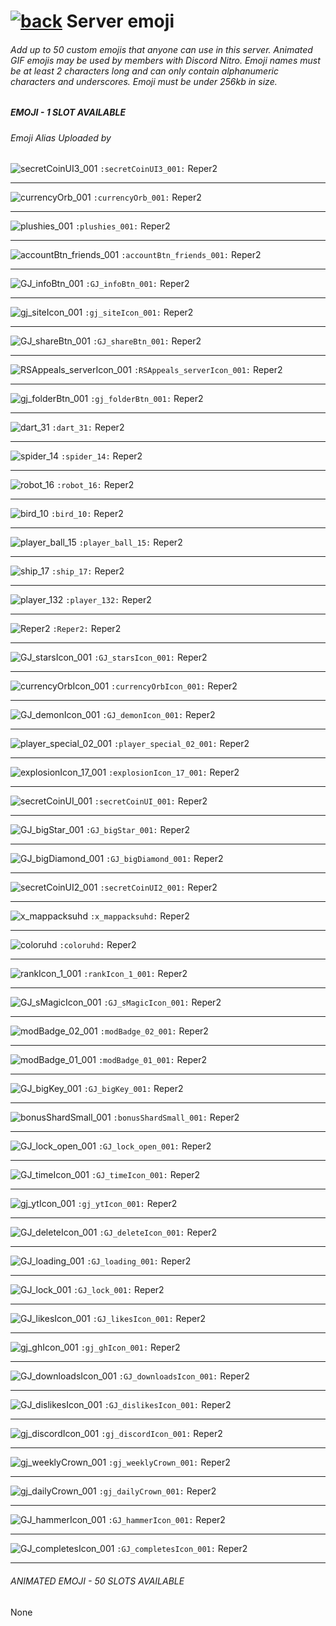 # [![back](https://cdn.discordapp.com/emojis/887168885747511396?size=32)](https://reper2.github.io/Downloadable-Files/discord/guilds/771861170256085023) Server emoji

###### Add up to 50 custom emojis that anyone can use in this server. Animated GIF emojis may be used by members with Discord Nitro. Emoji names must be at least 2 characters long and can only contain alphanumeric characters and underscores. Emoji must be under 256kb in size.

##### EMOJI - 1 SLOT AVAILABLE
###### Emoji                                                                                  Alias                        Uploaded by

![secretCoinUI3_001](https://cdn.discordapp.com/emojis/885698004940648509.png?size=32)        `:secretCoinUI3_001:`        Reper2

---

![currencyOrb_001](https://cdn.discordapp.com/emojis/885366433540874272.png?size=32)          `:currencyOrb_001:`          Reper2

---

![plushies_001](https://cdn.discordapp.com/emojis/885357890649612299.png?size=32)             `:plushies_001:`             Reper2

---

![accountBtn_friends_001](https://cdn.discordapp.com/emojis/885356969857265684.png?size=32)   `:accountBtn_friends_001:`   Reper2

---

![GJ_infoBtn_001](https://cdn.discordapp.com/emojis/885356790513008650.png?size=32)           `:GJ_infoBtn_001:`           Reper2

---

![gj_siteIcon_001](https://cdn.discordapp.com/emojis/885355104927121469.png?size=32)          `:gj_siteIcon_001:`          Reper2

---

![GJ_shareBtn_001](https://cdn.discordapp.com/emojis/885355008399405189.png?size=32)          `:GJ_shareBtn_001:`          Reper2

---

![RSAppeals_serverIcon_001](https://cdn.discordapp.com/emojis/885338094457470996.png?size=32) `:RSAppeals_serverIcon_001:` Reper2

---

![gj_folderBtn_001](https://cdn.discordapp.com/emojis/885004136230309929.png?size=32)         `:gj_folderBtn_001:`         Reper2

---

![dart_31](https://cdn.discordapp.com/emojis/884575101352308787.png?size=32)                  `:dart_31:`                  Reper2

---

![spider_14](https://cdn.discordapp.com/emojis/882537370107387945.png?size=32)                `:spider_14:`                Reper2

---

![robot_16](https://cdn.discordapp.com/emojis/882537351270780969.png?size=32)                 `:robot_16:`                 Reper2

---

![bird_10](https://cdn.discordapp.com/emojis/882537351270780969.png?size=32)                  `:bird_10:`                  Reper2

---

![player_ball_15](https://cdn.discordapp.com/emojis/882537201727062026.png?size=32)           `:player_ball_15:`           Reper2

---

![ship_17](https://cdn.discordapp.com/emojis/882537172023009290.png?size=32)                  `:ship_17:`                  Reper2

---

![player_132](https://cdn.discordapp.com/emojis/882537141173886986.png?size=32)               `:player_132:`               Reper2

---

![Reper2](https://cdn.discordapp.com/emojis/882520778376101948.png?size=32)                   `:Reper2:`                   Reper2

---

![GJ_starsIcon_001](https://cdn.discordapp.com/emojis/882468610784763944.png?size=32)         `:GJ_starsIcon_001:`         Reper2

---

![currencyOrbIcon_001](https://cdn.discordapp.com/emojis/882468428462563408.png?size=32)      `:currencyOrbIcon_001:`      Reper2

---

![GJ_demonIcon_001](https://cdn.discordapp.com/emojis/882120757478576128.png?size=32)         `:GJ_demonIcon_001:`         Reper2

---

![player_special_02_001](https://cdn.discordapp.com/emojis/882107932861419531.png?size=32)    `:player_special_02_001:`    Reper2

---

![explosionIcon_17_001](https://cdn.discordapp.com/emojis/882103369697730580.png?size=32)     `:explosionIcon_17_001:`     Reper2

---

![secretCoinUI_001](https://cdn.discordapp.com/emojis/882099420848615444.png?size=32)         `:secretCoinUI_001:`         Reper2

---

![GJ_bigStar_001](https://cdn.discordapp.com/emojis/882099304490229800.png?size=32)           `:GJ_bigStar_001:`           Reper2

---

![GJ_bigDiamond_001](https://cdn.discordapp.com/emojis/882098984112492575.png?size=32)        `:GJ_bigDiamond_001:`        Reper2

---

![secretCoinUI2_001](https://cdn.discordapp.com/emojis/882096698711765013.png?size=32)        `:secretCoinUI2_001:`        Reper2

---

![x_mappacksuhd](https://cdn.discordapp.com/emojis/882095920643190894.png?size=32)            `:x_mappacksuhd:`            Reper2

---

![coloruhd](https://cdn.discordapp.com/emojis/882095893808054282.png?size=32)                 `:coloruhd:`                 Reper2

---

![rankIcon_1_001](https://cdn.discordapp.com/emojis/882094143843745843.png?size=32)           `:rankIcon_1_001:`           Reper2

---

![GJ_sMagicIcon_001](https://cdn.discordapp.com/emojis/882090770914476104.png?size=32)        `:GJ_sMagicIcon_001:`        Reper2

---

![modBadge_02_001](https://cdn.discordapp.com/emojis/881790789787713566.png?size=32)          `:modBadge_02_001:`          Reper2

---

![modBadge_01_001](https://cdn.discordapp.com/emojis/881790688944087091.png?size=32)          `:modBadge_01_001:`          Reper2

---

![GJ_bigKey_001](https://cdn.discordapp.com/emojis/880421891456774144.png?size=32)            `:GJ_bigKey_001:`            Reper2

---

![bonusShardSmall_001](https://cdn.discordapp.com/emojis/880421014415228938.png?size=32)      `:bonusShardSmall_001:`      Reper2

---

![GJ_lock_open_001](https://cdn.discordapp.com/emojis/874091489557372928.png?size=32)         `:GJ_lock_open_001:`         Reper2

---

![GJ_timeIcon_001](https://cdn.discordapp.com/emojis/874091197365375016.png?size=32)          `:GJ_timeIcon_001:`          Reper2

---

![gj_ytIcon_001](https://cdn.discordapp.com/emojis/874090930855092265.png?size=32)            `:gj_ytIcon_001:`            Reper2

---

![GJ_deleteIcon_001](https://cdn.discordapp.com/emojis/874090880393437184.png?size=32)        `:GJ_deleteIcon_001:`        Reper2

---

![GJ_loading_001](https://cdn.discordapp.com/emojis/874089752024985632.png?size=32)           `:GJ_loading_001:`           Reper2

---

![GJ_lock_001](https://cdn.discordapp.com/emojis/874089687013290026.png?size=32)              `:GJ_lock_001:`              Reper2

---

![GJ_likesIcon_001](https://cdn.discordapp.com/emojis/874089622764937276.png?size=32)         `:GJ_likesIcon_001:`         Reper2

---

![gj_ghIcon_001](https://cdn.discordapp.com/emojis/874089226197692436.png?size=32)            `:gj_ghIcon_001:`            Reper2

---

![GJ_downloadsIcon_001](https://cdn.discordapp.com/emojis/874089111558963301.png?size=32)     `:GJ_downloadsIcon_001:`     Reper2

---

![GJ_dislikesIcon_001](https://cdn.discordapp.com/emojis/874089059876732971.png?size=32)      `:GJ_dislikesIcon_001:`      Reper2

---

![gj_discordIcon_001](https://cdn.discordapp.com/emojis/874089012489519114.png?size=32)       `:gj_discordIcon_001:`       Reper2

---

![gj_weeklyCrown_001](https://cdn.discordapp.com/emojis/874088893329313833.png?size=32)       `:gj_weeklyCrown_001:`       Reper2

---

![gj_dailyCrown_001](https://cdn.discordapp.com/emojis/874088852053164113.png?size=32)        `:gj_dailyCrown_001:`        Reper2

---

![GJ_hammerIcon_001](https://cdn.discordapp.com/emojis/874088803009187872.png?size=32)        `:GJ_hammerIcon_001:`        Reper2

---

![GJ_completesIcon_001](https://cdn.discordapp.com/emojis/873869692702445569.png?size=32)     `:GJ_completesIcon_001:`     Reper2

---


###### ANIMATED EMOJI - 50 SLOTS AVAILABLE


None

